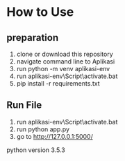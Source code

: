 # How to Use

## preparation
1. clone or download this repository
1. navigate command line  to Aplikasi
1. run python -m venv aplikasi-env
1. run aplikasi-env\Script\activate.bat
1. pip install -r requirements.txt

## Run File
1. run aplikasi-env\Script\activate.bat
1. run python app.py
1. go to http://127.0.0.1:5000/

python version 3.5.3
